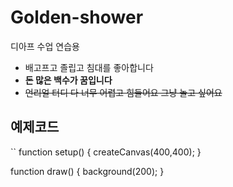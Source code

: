 # Golden-shower
디아프 수업 연습용

- 배고프고 졸립고 침대를 좋아합니다
- **돈 많은 백수가 꿈입니다**
- ~~언리얼 터디 다 너무 어렵고 힘들어요 그냥 놀고 싶어요~~

## 예제코드
``
function setup() {
  createCanvas(400,400);
}

function draw() {
  background(200);
}
